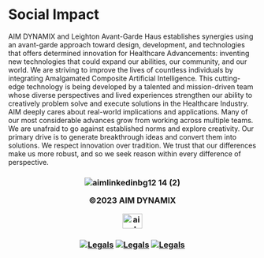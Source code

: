 # Social Impact 

AIM DYNAMIX and Leighton Avant-Garde Haus establishes synergies using an avant-garde approach toward design, development, and technologies that offers determined innovation for Healthcare Advancements: inventing new technologies that could expand our abilities, our community, and our world. We are striving to improve the lives of countless individuals by integrating Amalgamated Composite Artificial Intelligence. This cutting-edge technology is being developed by a talented and mission-driven team whose diverse perspectives and lived experiences strengthen our ability to creatively problem solve and execute solutions in the Healthcare Industry. AIM deeply cares about real-world implications and applications. Many of our most considerable advances grow from working across multiple teams. We are unafraid to go against established norms and explore creativity. Our primary drive is to generate breakthrough ideas and convert them into solutions. We respect innovation over tradition. We trust that our differences make us more robust, and so we seek reason within every difference of perspective.


  <h3 align="middle">
  
![aimlinkedinbg12 14 (2)](https://user-images.githubusercontent.com/119469038/209342013-ad59d147-7591-4a96-8714-495374bf51ad.png)

©2023 AIM DYNAMIX 



<a href="https://linkedin.com/company/aimdmx/" target="blank"><img align="center" src="https://raw.githubusercontent.com/rahuldkjain/github-profile-readme-generator/master/src/images/icons/Social/linked-in-alt.svg" alt="aimdynamix" height="30" width="40" /></a>



 <h3 align="middle">


<a href='https://leightonavantgardehaus.github.io/' target="_blank"><img alt='Legals' src='https://img.shields.io/badge/Privacy_Policy-100000?style=for-the-badge&logo=Legals&logoColor=white&labelColor=14fecc&color=14fecc'/></a>
<a href='https://leightonavantgardehaus.github.io/' target="_blank"><img alt='Legals' src='https://img.shields.io/badge/Terms_and_conditions-100000?style=for-the-badge&logo=Legals&logoColor=white&labelColor=14fecc&color=14fecc'/></a>
<a href='https://leightonavantgardehaus.github.io/' target="_blank"><img alt='Legals' src='https://img.shields.io/badge/Accessibility-100000?style=for-the-badge&logo=Legals&logoColor=white&labelColor=14fecc&color=14fecc'/></a>

